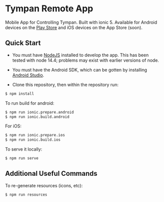 # Tympan Remote App

Mobile App for Controlling Tympan. Built with ionic 5.  Available for Android devices on the [Play Store](https://play.google.com/store/apps/details?id=com.creare.tympanRemote) and iOS devices on the App Store (soon).

## Quick Start

- You must have [NodeJS](https://nodejs.org/en/) installed to develop the app.  This has been tested with node 14.4; problems may exist with earlier versions of node.

- You must have the Android SDK, which can be gotten by installing [Android Studio](https://developer.android.com/studio).

- Clone this repository, then within the repository run:

```bash
$ npm install
```

To run build for android:

```bash
$ npm run ionic.prepare.android
$ npm run ionic.build.android
```

For iOS:

```bash
$ npm run ionic.prepare.ios
$ npm run ionic.build.ios
```

To serve it locally:
```bash
$ npm run serve
```

## Additional Useful Commands

To re-generate resources (icons, etc):

```bash
$ npm run resources
```
